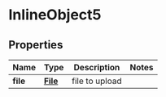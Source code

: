 
# InlineObject5

## Properties
Name | Type | Description | Notes
------------ | ------------- | ------------- | -------------
**file** | [**File**](File.md) | file to upload | 



